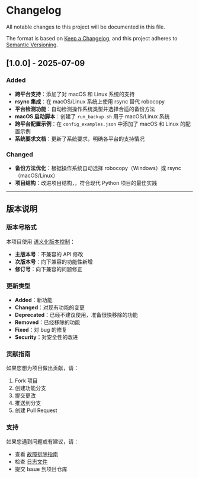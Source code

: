 # Changelog

All notable changes to this project will be documented in this file.

The format is based on [Keep a Changelog](https://keepachangelog.com/zh-CN/1.0.0/),
and this project adheres to [Semantic Versioning](https://semver.org/lang/zh-CN/).

## [1.0.0] - 2025-07-09

### Added

- **跨平台支持**：添加了对 macOS 和 Linux 系统的支持
- **rsync 集成**：在 macOS/Linux 系统上使用 rsync 替代 robocopy
- **平台检测功能**：自动检测操作系统类型并选择合适的备份方法
- **macOS 启动脚本**：创建了 `run_backup.sh` 用于 macOS/Linux 系统
- **跨平台配置示例**：在 `config_examples.json` 中添加了 macOS 和 Linux 的配置示例
- **系统要求文档**：更新了系统要求，明确各平台的支持情况

### Changed

- **备份方法优化**：根据操作系统自动选择 robocopy（Windows）或 rsync（macOS/Linux）
- **项目结构**：改进项目结构，，符合现代 Python 项目的最佳实践

---

## 版本说明

### 版本号格式

本项目使用 [语义化版本控制](https://semver.org/lang/zh-CN/)：

- **主版本号**：不兼容的 API 修改
- **次版本号**：向下兼容的功能性新增
- **修订号**：向下兼容的问题修正

### 更新类型

- **Added**：新功能
- **Changed**：对现有功能的变更
- **Deprecated**：已经不建议使用，准备很快移除的功能
- **Removed**：已经移除的功能
- **Fixed**：对 bug 的修复
- **Security**：对安全性的改进

### 贡献指南

如果您想为项目做出贡献，请：

1. Fork 项目
2. 创建功能分支
3. 提交更改
4. 推送到分支
5. 创建 Pull Request

### 支持

如果您遇到问题或有建议，请：

- 查看 [故障排除指南](README.md#故障排除)
- 检查 [日志文件](README.md#日志查看)
- 提交 Issue 到项目仓库

